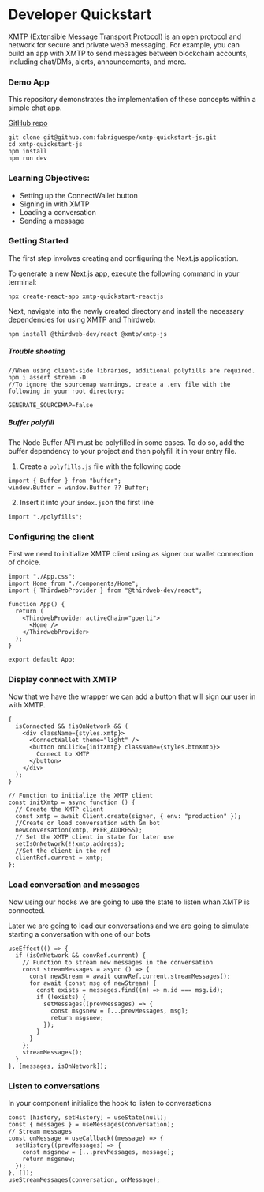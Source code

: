 # Developer Quickstart

XMTP (Extensible Message Transport Protocol) is an open protocol and network for secure and private web3 messaging. For example, you can build an app with XMTP to send messages between blockchain accounts, including chat/DMs, alerts, announcements, and more.

### Demo App

This repository demonstrates the implementation of these concepts within a simple chat app.

[GitHub repo](https://github.com/fabriguespe/xmtp-quickstart-js)

```tsx
git clone git@github.com:fabriguespe/xmtp-quickstart-js.git
cd xmtp-quickstart-js
npm install
npm run dev
```

### Learning Objectives:

- Setting up the ConnectWallet button
- Signing in with XMTP
- Loading a conversation
- Sending a message

### Getting Started

The first step involves creating and configuring the Next.js application.

To generate a new Next.js app, execute the following command in your terminal:

```tsx
npx create-react-app xmtp-quickstart-reactjs
```

Next, navigate into the newly created directory and install the necessary dependencies for using XMTP and Thirdweb:

```tsx
npm install @thirdweb-dev/react @xmtp/xmtp-js
```

##### Trouble shooting

```tsx
//When using client-side libraries, additional polyfills are required.
npm i assert stream -D
//To ignore the sourcemap warnings, create a .env file with the following in your root directory:

GENERATE_SOURCEMAP=false
```

##### Buffer polyfill

The Node Buffer API must be polyfilled in some cases. To do so, add the buffer dependency to your project and then polyfill it in your entry file.

1. Create a `polyfills.js` file with the following code

```tsx
import { Buffer } from "buffer";
window.Buffer = window.Buffer ?? Buffer;
```

2. Insert it into your `index.js`on the first line

```tsx
import "./polyfills";
```

### Configuring the client

First we need to initialize XMTP client using as signer our wallet connection of choice.

```tsx
import "./App.css";
import Home from "./components/Home";
import { ThirdwebProvider } from "@thirdweb-dev/react";

function App() {
  return (
    <ThirdwebProvider activeChain="goerli">
      <Home />
    </ThirdwebProvider>
  );
}

export default App;
```

### Display connect with XMTP

Now that we have the wrapper we can add a button that will sign our user in with XMTP.

```tsx
{
  isConnected && !isOnNetwork && (
    <div className={styles.xmtp}>
      <ConnectWallet theme="light" />
      <button onClick={initXmtp} className={styles.btnXmtp}>
        Connect to XMTP
      </button>
    </div>
  );
}
```

```tsx
// Function to initialize the XMTP client
const initXmtp = async function () {
  // Create the XMTP client
  const xmtp = await Client.create(signer, { env: "production" });
  //Create or load conversation with Gm bot
  newConversation(xmtp, PEER_ADDRESS);
  // Set the XMTP client in state for later use
  setIsOnNetwork(!!xmtp.address);
  //Set the client in the ref
  clientRef.current = xmtp;
};
```

### Load conversation and messages

Now using our hooks we are going to use the state to listen whan XMTP is connected.

Later we are going to load our conversations and we are going to simulate starting a conversation with one of our bots

```tsx
useEffect(() => {
  if (isOnNetwork && convRef.current) {
    // Function to stream new messages in the conversation
    const streamMessages = async () => {
      const newStream = await convRef.current.streamMessages();
      for await (const msg of newStream) {
        const exists = messages.find((m) => m.id === msg.id);
        if (!exists) {
          setMessages((prevMessages) => {
            const msgsnew = [...prevMessages, msg];
            return msgsnew;
          });
        }
      }
    };
    streamMessages();
  }
}, [messages, isOnNetwork]);
```

### Listen to conversations

In your component initialize the hook to listen to conversations

```tsx
const [history, setHistory] = useState(null);
const { messages } = useMessages(conversation);
// Stream messages
const onMessage = useCallback((message) => {
  setHistory((prevMessages) => {
    const msgsnew = [...prevMessages, message];
    return msgsnew;
  });
}, []);
useStreamMessages(conversation, onMessage);
```
